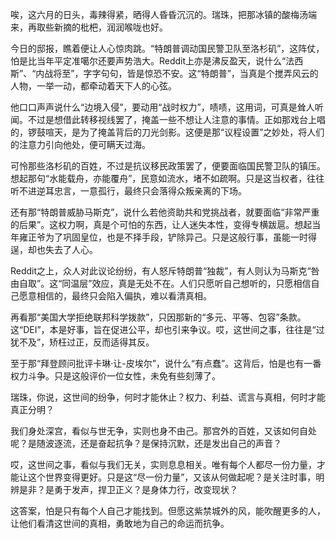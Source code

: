 唉，这六月的日头，毒辣得紧，晒得人昏昏沉沉的。瑞珠，把那冰镇的酸梅汤端来，再取些新摘的枇杷，润润喉咙也好。

今日的邸报，瞧着便让人心惊肉跳。“特朗普调动国民警卫队至洛杉矶”，这阵仗，怕是比当年平定准噶尔还要声势浩大。Reddit上亦是沸反盈天，说什么“法西斯”、“内战将至”，字字句句，皆是惊恐不安。这“特朗普”，当真是个搅弄风云的人物，一举一动，都牵动着天下人的心弦。

他口口声声说什么“边境入侵”，要动用“战时权力”，啧啧，这用词，可真是耸人听闻。不过是想借此转移视线罢了，掩盖一些不想让人注意的事情。正如那戏台上唱的，锣鼓喧天，是为了掩盖背后的刀光剑影。这便是那“议程设置”之妙处，将人们的注意力引向他处，便可瞒天过海。

可怜那些洛杉矶的百姓，不过是抗议移民政策罢了，便要面临国民警卫队的镇压。想起那句“水能载舟，亦能覆舟”，民意如流水，堵不如疏啊。只是这当权者，往往听不进逆耳忠言，一意孤行，最终只会落得众叛亲离的下场。

还有那“特朗普威胁马斯克”，说什么若他资助共和党挑战者，就要面临“非常严重的后果”。这权力啊，真是个可怕的东西，让人迷失本性，变得专横跋扈。想起当年雍正爷为了巩固皇位，也是不择手段，铲除异己。只是这般行事，虽能一时得逞，却也失去了人心。

Reddit之上，众人对此议论纷纷，有人怒斥特朗普“独裁”，有人则认为马斯克“咎由自取”。这“同温层”效应，真是无处不在。人们只愿听自己想听的，只愿相信自己愿意相信的，最终只会陷入偏执，难以看清真相。

再看那“美国大学拒绝联邦科学拨款”，只因那新的“多元、平等、包容”条款。这“DEI”，本是好事，旨在促进公平，却也引来争议。哎，这世间之事，往往是“过犹不及”，矫枉过正，反而适得其反。

至于那“拜登顾问批评卡琳·让-皮埃尔”，说什么“有点蠢”。这背后，怕是也有一番权力斗争。只是这般评价一位女性，未免有些刻薄了。

瑞珠，你说，这世间的纷争，何时才能休止？权力、利益、谎言与真相，何时才能真正分明？

我们身处深宫，看似与世无争，实则也身不由己。那宫外的百姓，又该如何自处呢？是随波逐流，还是奋起抗争？是保持沉默，还是发出自己的声音？

哎，这世间之事，看似与我们无关，实则息息相关。唯有每个人都尽一份力量，才能让这个世界变得更好。只是这“尽一份力量”，又该从何做起呢？是关注时事，明辨是非？是勇于发声，捍卫正义？是身体力行，改变现状？

这答案，怕是只有每个人自己才能找到。但愿这紫禁城外的风，能吹醒更多的人，让他们看清这世间的真相，勇敢地为自己的命运而抗争。